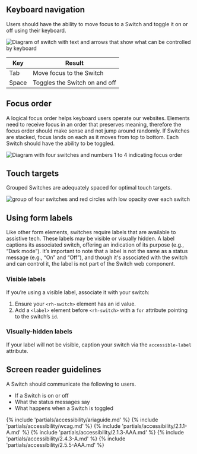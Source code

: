 ## Keyboard navigation

Users should have the ability to move focus to a Switch and toggle it on or off using their keyboard.

<uxdot-example width-adjustment="240px">
  <img src="../switch-keyboard-nav.svg"  alt="Diagram of switch with text and arrows that show what can be controlled by keyboard">
</uxdot-example>

<rh-table>
  <table>
    <thead>
      <tr>
        <th scope="col" data-label="Element">Key</th>
        <th scope="col" data-label="Character count">Result</th>
      </tr>
    </thead>
    <tbody>
      <tr>
        <td scope="col" data-label="Key">Tab</td>
        <td scope="col" data-label="Result">Move focus to the Switch</td>
      </tr>
      <tr>
        <td scope="col" data-label="Key">Space</td>
        <td scope="col" data-label="Result">Toggles the Switch on and off</td>
      </tr>
    </tbody>
  </table>
</rh-table>

## Focus order

A logical focus order helps keyboard users operate our websites. Elements need to receive focus in an order that preserves meaning, therefore the focus order should make sense and not jump around randomly. If Switches are stacked, focus lands on each as it moves from top to bottom. Each Switch should have the ability to be toggled.

<uxdot-example width-adjustment="193px">
  <img src="../switch-focus-order.svg" alt="Diagram with four switches and numbers 1 to 4 indicating focus order">
</uxdot-example>

## Touch targets

Grouped Switches are adequately spaced for optimal touch targets.

<uxdot-example width-adjustment="192px">
  <img src="../switch-touch-targets.svg"  alt="group of four switches and red circles with low opacity over each switch">
</uxdot-example>

## Using form labels

Like other form elements, switches require labels that are available to assistive tech. These labels may be visible or visually hidden. A label captions its associated switch, offering an indication of its purpose (e.g., “Dark mode”). It’s important to note that a label is not the same as a status message (e.g., “On” and “Off”), and though it's associated with the switch and can control it, the label is not part of the Switch web component.

### Visible labels

If you’re using a visible label, associate it with your switch:
1. Ensure your `<rh-switch>` element has an id value.
2. Add a `<label>` element before `<rh-switch>` with a `for` attribute pointing to the switch’s `id`.

<rh-code-block>
  <script type="text/sample-html">
    <label for="my-switch">Switcheroo</label>
    <rh-switch id="my-switch"></rh-switch>
  </script>
</rh-code-block>

### Visually-hidden labels

If your label will not be visible, caption your switch via the `accessible-label` attribute.

<rh-code-block>
  <script type="text/sample-html">
    <rh-switch accessible-label="Switcheroo"></rh-switch>
  </script>
</rh-code-block>

## Screen reader guidelines

A Switch should communicate the following to users.

- If a Switch is on or off
- What the status messages say
- What happens when a Switch is toggled

{% include 'partials/accessibility/ariaguide.md' %}
{% include 'partials/accessibility/wcag.md' %}
{% include 'partials/accessibility/2.1.1-A.md' %}
{% include 'partials/accessibility/2.1.3-AAA.md' %}
{% include 'partials/accessibility/2.4.3-A.md' %}
{% include 'partials/accessibility/2.5.5-AAA.md' %}
